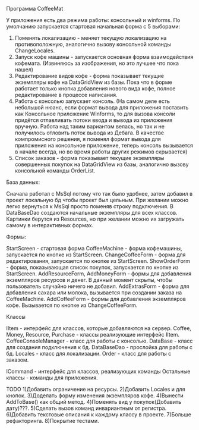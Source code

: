 Программа CoffeeMat

У приложения есть два режима работы: консольный и winforms.
По умолчанию запускается стартовая начальная форма с 5 выборами:
1) Поменять локализацию - меняет текущую локализацию на противоположную,
   аналогично вызову консольной команды ChangeLocales.
2) Запуск кофе машины - запускается основная форма взаимодействия кофемата.
   (Извиняюсь за изображения, но это лучшее что пока нашел)
3) Редактирование видов кофе - форма показывает текущие экземпляры кофе на DataGridView из базы.
   Пока что в форме работает только кнопка добавления нового вида кофе, полное редактирование в процессе написания.
4) Работа с консолью запускает консоль. (На самом деле есть небольшой нюанс, если формат вывода для приложения поставить
   как Консольное приложение Winforms, то для вызова консоли придётся отлавливать потоки ввода и вывода из приложения
   вручную. Работа над таким вариантом велась, но так и не получилось отловить поток вывода из Дебага. В качестве компромисного
   решения, я поменял формат вывода для приложения на консольное приложение, теперь консоль вызывается в начале всегда, но во время
   работы других режимов скрывается)
5) Список заказов - форма показывает текущие экземпляры совершенных покупок на DataGridView из базы,
   аналогично вызову консольной команды OrderList.

База данных:

Сначала работал с MsSql потому что так было удобнее, затем добавил в проект локальную бд чтобы проект был цельным.
При желании можно легко вернуться к MsSql просто поменяв строку подключения.
В DataBaseDao создаются начальные экземпляры для всех классов. 
Картинки берутся из Resources, но при желании можно их загружать самому в интерактивных формах.

Формы:

StartScreen - стартовая форма
CoffeeMachine - форма кофемашины, запускается по кнопке из StartScreen.
ChangeCoffeeForm - форма для редактирования, запускается по кнопке из StartScreen.
ShowOrderForm - форма, показывающая список покупок, запускается по кнопке из StartScreen.
AddResourceForm, AddMoneyForm - формы для добавления экземпляров ресурсов и денег. В данный момент скрыты, 
чтобы пользователь случайно ничего не добавил.
AddExtrasForm - форма для добавления сахара или молока, вызывается при создании заказа на CoffeeMachine.
AddCoffeeForm - формы для добавления экземпляров кофе. Вызывается по кнопке из ChangeCoffeeForm.

Классы

IItem - интерфейс для классов, которые добавляются на сервер.
Coffee, Money, Resource, Purchase - классы реализующие интерфейс IItem.
CoffeeConsoleManager - класс для работы с консолью.
DataBase - класс для создания подключения к бд.
DataBaseDao - прослойка для работы с бд.
Locales - класс для локализации.
Order - класс для работы с заказом.

ICommand - интерфейс для классов, реализующих команды
Остальные классы - команды для приложения.


TODO
1)Добавить ограничение на ресурсы.
2)Добавить Locales и для кнопок.
3)Доделать форму изменения экземпляров кофе.
4)Вынести AddToBase() как общий метод.
4)Поменять вид у покупок(Добавить дату)???.
5)Сделать вызов команд инвариантным от регистра.
6)Добавить текстовые описания к каждому классу в проекте.
7)Больше рефакторинга.
8)Покрытие тестами.
